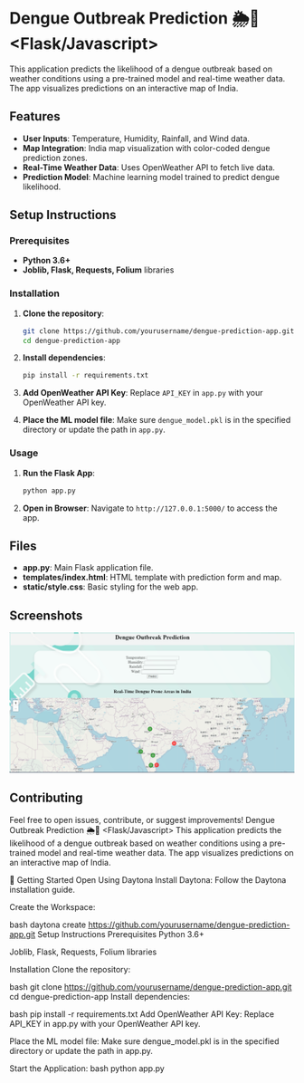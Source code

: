# Dengue Outbreak Prediction 🌦️🦟<Flask/Javascript>

This application predicts the likelihood of a dengue outbreak based on weather conditions using a pre-trained model and real-time weather data. The app visualizes predictions on an interactive map of India.

## Features

- **User Inputs**: Temperature, Humidity, Rainfall, and Wind data.
- **Map Integration**: India map visualization with color-coded dengue prediction zones.
- **Real-Time Weather Data**: Uses OpenWeather API to fetch live data.
- **Prediction Model**: Machine learning model trained to predict dengue likelihood.

## Setup Instructions

### Prerequisites

- **Python 3.6+**
- **Joblib, Flask, Requests, Folium** libraries

### Installation

1. **Clone the repository**:
    ```bash
    git clone https://github.com/yourusername/dengue-prediction-app.git
    cd dengue-prediction-app
    ```

2. **Install dependencies**:
    ```bash
    pip install -r requirements.txt
    ```

3. **Add OpenWeather API Key**:
   Replace `API_KEY` in `app.py` with your OpenWeather API key.

4. **Place the ML model file**:
   Make sure `dengue_model.pkl` is in the specified directory or update the path in `app.py`.

### Usage

1. **Run the Flask App**:
    ```bash
    python app.py
    ```

2. **Open in Browser**:
   Navigate to `http://127.0.0.1:5000/` to access the app.

## Files

- **app.py**: Main Flask application file.
- **templates/index.html**: HTML template with prediction form and map.
- **static/style.css**: Basic styling for the web app.

## Screenshots
![Dengue Prediction](Dengue.png)



## Contributing

Feel free to open issues, contribute, or suggest improvements!
Dengue Outbreak Prediction 🌦️🦟 <Flask/Javascript>
This application predicts the likelihood of a dengue outbreak based on weather conditions using a pre-trained model and real-time weather data. The app visualizes predictions on an interactive map of India.


🚀 Getting Started
Open Using Daytona
Install Daytona: Follow the Daytona installation guide.

Create the Workspace:

bash
daytona create https://github.com/yourusername/dengue-prediction-app.git
Setup Instructions
Prerequisites
Python 3.6+

Joblib, Flask, Requests, Folium libraries

Installation
Clone the repository:

bash
git clone https://github.com/yourusername/dengue-prediction-app.git
cd dengue-prediction-app
Install dependencies:

bash
pip install -r requirements.txt
Add OpenWeather API Key: Replace API_KEY in app.py with your OpenWeather API key.

Place the ML model file: Make sure dengue_model.pkl is in the specified directory or update the path in app.py.

Start the Application:
bash
python app.py
```




